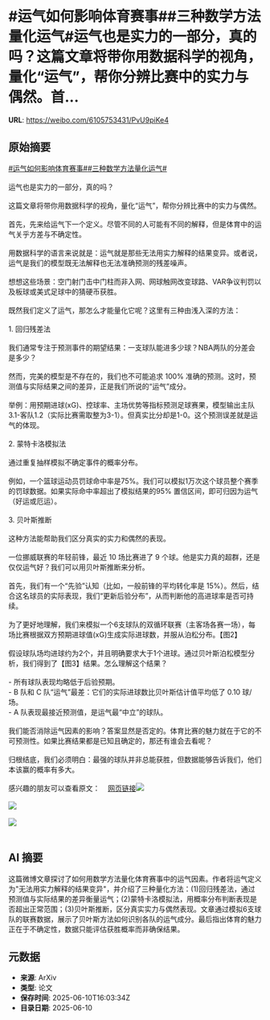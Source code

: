 # #运气如何影响体育赛事##三种数学方法量化运气#运气也是实力的一部分，真的吗？这篇文章将带你用数据科学的视角，量化“运气”，帮你分辨比赛中的实力与偶然。首...

**URL**: https://weibo.com/6105753431/PvU9piKe4

## 原始摘要

<a href="https://m.weibo.cn/search?containerid=231522type%3D1%26t%3D10%26q%3D%23%E8%BF%90%E6%B0%94%E5%A6%82%E4%BD%95%E5%BD%B1%E5%93%8D%E4%BD%93%E8%82%B2%E8%B5%9B%E4%BA%8B%23&amp;extparam=%23%E8%BF%90%E6%B0%94%E5%A6%82%E4%BD%95%E5%BD%B1%E5%93%8D%E4%BD%93%E8%82%B2%E8%B5%9B%E4%BA%8B%23" data-hide=""><span class="surl-text">#运气如何影响体育赛事#</span></a><a href="https://m.weibo.cn/search?containerid=231522type%3D1%26t%3D10%26q%3D%23%E4%B8%89%E7%A7%8D%E6%95%B0%E5%AD%A6%E6%96%B9%E6%B3%95%E9%87%8F%E5%8C%96%E8%BF%90%E6%B0%94%23&amp;extparam=%23%E4%B8%89%E7%A7%8D%E6%95%B0%E5%AD%A6%E6%96%B9%E6%B3%95%E9%87%8F%E5%8C%96%E8%BF%90%E6%B0%94%23" data-hide=""><span class="surl-text">#三种数学方法量化运气#</span></a><br><br>运气也是实力的一部分，真的吗？<br><br>这篇文章将带你用数据科学的视角，量化“运气”，帮你分辨比赛中的实力与偶然。<br><br>首先，先来给运气下一个定义。尽管不同的人可能有不同的解释，但是体育中的运气关乎方差与不确定性。<br><br>用数据科学的语言来说就是：运气就是那些无法用实力解释的结果变异。或者说，运气是我们的模型既无法解释也无法准确预测的残差噪声。<br><br>想想这些场景：空门射门击中门柱而非入网、网球触网改变球路、VAR争议判罚以及板球或美式足球中的猜硬币获胜。<br><br>既然我们定义了运气，那怎么才能量化它呢？这里有三种由浅入深的方法：<br><br>1. 回归残差法<br><br>我们通常专注于预测事件的期望结果：一支球队能进多少球？NBA两队的分差会是多少？<br><br>然而，完美的模型是不存在的，我们也不可能追求 100% 准确的预测。这时，预测值与实际结果之间的差异，正是我们所说的“运气”成分。<br><br>举例：用预期进球(xG)、控球率、主场优势等指标预测足球赛果，模型输出主队3.1-客队1.2（实际比赛需取整为3-1）。但真实比分却是1-0。这个预测误差就是运气的体现。<br><br>2. 蒙特卡洛模拟法<br><br>通过重复抽样模拟不确定事件的概率分布。<br><br> 例如，一个篮球运动员罚球命中率是75%。我们可以模拟1万次这个球员整个赛季的罚球数据。如果实际命中率超出了模拟结果的95% 置信区间，即可归因为运气（好运或厄运）。<br><br>3. 贝叶斯推断<br><br>这种方法能帮助我们区分真实的实力和偶然的表现。<br><br>一位挪威联赛的年轻前锋，最近 10 场比赛进了 9 个球。他是实力真的超群，还是仅仅运气好？我们可以用贝叶斯推断来分析。<br><br>首先，我们有一个“先验”认知（比如，一般前锋的平均转化率是 15%）。然后，结合这名球员的实际表现，我们“更新后验分布”，从而判断他的高进球率是否可持续。<br><br>为了更好地理解，我们来模拟一个6支球队的双循环联赛（主客场各赛一场），每场比赛根据双方预期进球值(xG)生成实际进球数，并服从泊松分布。【图2】<br><br>假设球队场均进球约为2个，并且明确要求大于1个进球。通过贝叶斯泊松模型分析，我们得到了【图3】结果。怎么理解这个结果？<br><br>- 所有球队表现均略低于后验预期。<br>- B 队和 C 队“运气”最差：它们的实际进球数比贝叶斯估计值平均低了 0.10 球/场。<br>- A 队表现最接近预测值，是运气最“中立”的球队。<br><br>我们能否消除运气因素的影响？答案显然是否定的。体育比赛的魅力就在于它的不可预测性。如果比赛结果都是已知且确定的，那还有谁会去看呢？<br><br>归根结底，我们必须明白：最强的球队并非总能获胜，但数据能够告诉我们，他们本该赢的概率有多大。<br><br>感兴趣的朋友可以查看原文：<a href="https://weibo.cn/sinaurl?u=https%3A%2F%2Ftowardsdatascience.com%2Fthe-role-of-luck-in-sports-can-we-measure-it%2F" data-hide=""><span class="url-icon"><img style="width: 1rem;height: 1rem" src="https://h5.sinaimg.cn/upload/2015/09/25/3/timeline_card_small_web_default.png" referrerpolicy="no-referrer"></span><span class="surl-text">网页链接</span></a><img style="" src="https://tvax2.sinaimg.cn/large/006Fd7o3ly1i2ad3z87bsj30zk0np4qp.jpg" referrerpolicy="no-referrer"><br><br><img style="" src="https://tvax2.sinaimg.cn/large/006Fd7o3ly1i2ad3zuic2j30qc0f0wgt.jpg" referrerpolicy="no-referrer"><br><br><img style="" src="https://tvax3.sinaimg.cn/large/006Fd7o3ly1i2ad41gnopj30qe0oq0we.jpg" referrerpolicy="no-referrer"><br><br>

## AI 摘要

这篇微博文章探讨了如何用数学方法量化体育赛事中的运气因素。作者将运气定义为"无法用实力解释的结果变异"，并介绍了三种量化方法：(1)回归残差法，通过预测值与实际结果的差异衡量运气；(2)蒙特卡洛模拟法，用概率分布判断表现是否超出正常范围；(3)贝叶斯推断，区分真实实力与偶然表现。文章通过模拟6支球队的联赛数据，展示了贝叶斯方法如何识别各队的运气成分。最后指出体育的魅力正在于不确定性，数据只能评估获胜概率而非确保结果。

## 元数据

- **来源**: ArXiv
- **类型**: 论文
- **保存时间**: 2025-06-10T16:03:34Z
- **目录日期**: 2025-06-10

